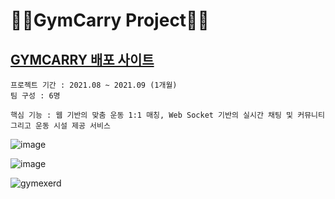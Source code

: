 # 🏋🏻GymCarry Project🏋🏻

## [GYMCARRY 배포 사이트](http://ec2-54-180-94-234.ap-northeast-2.compute.amazonaws.com:8080/gym/index)

```
프로젝트 기간 : 2021.08 ~ 2021.09 (1개월)
팀 구성 : 6명

핵심 기능 : 웹 기반의 맞춤 운동 1:1 매칭, Web Socket 기반의 실시간 채팅 및 커뮤니티 그리고 운동 시설 제공 서비스 
```



![image](https://user-images.githubusercontent.com/83346234/143384195-7f3b998e-b7ae-49d3-856e-35abe8f613d8.png)

![image](https://user-images.githubusercontent.com/83346234/143384279-e3c575d1-d37e-48fb-b8f6-90c932715e50.png)

![gymexerd](https://user-images.githubusercontent.com/83346234/143384401-9bc642b7-587d-4bce-bf3c-e1b066972a32.png)
